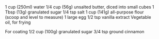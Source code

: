 1 cup (250ml) water
1/4 cup (56g) unsalted butter, diced into small cubes
1 Tbsp (13g) granulated sugar
1/4 tsp salt
1 cup (141g) all-purpose flour (scoop and level to measure)
1 large egg
1/2 tsp vanilla extract
Vegetable oil, for frying


For coating
1/2 cup (100g) granulated sugar
3/4 tsp ground cinnamon